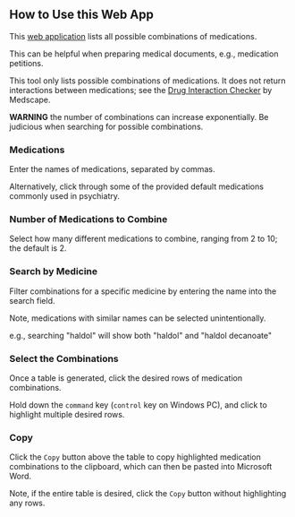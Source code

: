 ## How to Use this Web App

This [web application](https://bit.ly/medixn) lists all possible combinations of medications. 

This can be helpful when preparing medical documents, e.g., medication petitions.

This tool only lists possible combinations of medications. It does not return interactions between medications; see the [Drug Interaction Checker](https://reference.medscape.com/drug-interactionchecker) by Medscape.

**WARNING** the number of combinations can increase exponentially. Be judicious when searching for possible combinations.

### Medications

Enter the names of medications, separated by commas.

Alternatively, click through some of the provided default medications commonly used in psychiatry.

### Number of Medications to Combine

Select how many different medications to combine, ranging from 2 to 10; the default is 2.

### Search by Medicine

Filter combinations for a specific medicine by entering the name into the search field.

Note, medications with similar names can be selected unintentionally.

e.g., searching "haldol" will show both "haldol" and "haldol decanoate"

### Select the Combinations

Once a table is generated, click the desired rows of medication combinations. 

Hold down the `command` key (`control` key on Windows PC), and click to highlight multiple desired rows.

### Copy

Click the `Copy` button above the table to copy highlighted medication combinations to the clipboard, which can then be pasted into Microsoft Word.

Note, if the entire table is desired, click the `Copy` button without highlighting any rows.
